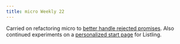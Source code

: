 ```yaml
---
title: micro Weekly 22
---
```


Carried on refactoring micro to
[better handle rejected promises](https://github.com/noyainrain/micro/issues/24). Also continued
experiments on a [personalized start page](https://github.com/noyainrain/listling/issues/25) for
Listling.
